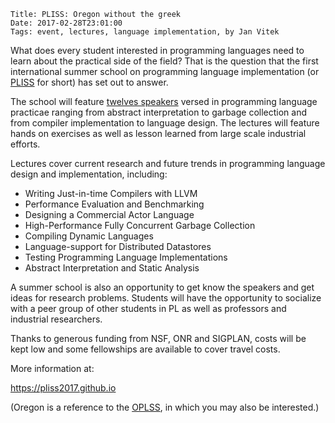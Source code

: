     Title: PLISS: Oregon without the greek
    Date: 2017-02-28T23:01:00
    Tags: event, lectures, language implementation, by Jan Vitek

What does every student interested in programming languages need to
learn about the practical side of the field? That is the question that
the first international summer school on programming language
implementation (or [PLISS](https://pliss2017.github.io) for short) has
set out to answer.

<!-- more -->

The school will feature [twelves
speakers](https://pliss2017.github.io/speakers.html) versed in
programming language practicae ranging from abstract interpretation to
garbage collection and from compiler implementation to language
design. The lectures will feature hands on exercises as well as lesson
learned from large scale industrial efforts.

Lectures cover current research and future trends in programming
language design and implementation, including:

- Writing Just-in-time Compilers with LLVM
- Performance Evaluation and Benchmarking
- Designing a Commercial Actor Language
- High-Performance Fully Concurrent Garbage Collection
- Compiling Dynamic Languages
- Language-support for Distributed Datastores
- Testing Programming Language Implementations
- Abstract Interpretation and Static Analysis

A summer school is also an opportunity to get know the speakers and
get ideas for research problems. Students will have the opportunity to
socialize with a peer group of other students in PL as well as
professors and industrial researchers.

Thanks to generous funding from NSF, ONR and SIGPLAN, costs will be
kept low and some fellowships are available to cover travel costs.

More information at:

https://pliss2017.github.io

(Oregon is a reference to the
[OPLSS](https://www.cs.uoregon.edu/research/summerschool/summer17/),
in which you may also be interested.)